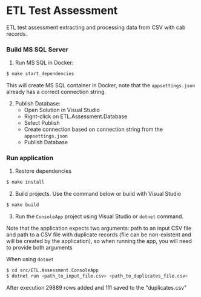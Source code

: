 # ETL Test Assessment

ETL test assessment extracting and processing data from CSV with cab records.

### Build MS SQL Server

1. Run MS SQL in Docker:

```sh
$ make start_dependencies
```

This will create MS SQL container in Docker, note that the `appsettings.json` already has a correct connection string.

2. Publish Database:
   - Open Solution in Visual Studio
   - Rignt-click on ETL.Assessment.Database
   - Select Publish
   - Create connection based on connection string from the `appsettings.json`
   - Publish Database

### Run application

1. Restore dependencies

```sh
$ make install
```

2. Build projects. Use the command below or build with Visual Studio

```sh
$ make build
```

3. Run the `ConsoleApp` project using Visual Studio or `dotnet` command.

Note that the application expects two arguments: path to an input CSV file and path to a CSV file with duplicate records (file can be non-existent and will be created by the application), so when running the app, you will need to provide both arguments

When using `dotnet`

```sh
$ cd src/ETL.Assessment.ConsoleApp
$ dotnet run <path_to_input_file.csv> <path_to_duplicates_file.csv>
```


After execution 29889 rows added and 111 saved to the "duplicates.csv"
